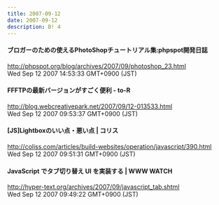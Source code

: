 ```yaml
---
title: 2007-09-12
date: 2007-09-12
description: B! 4
---
```


#### ブロガーのための使えるPhotoShopチュートリアル集:phpspot開発日誌
http://phpspot.org/blog/archives/2007/09/photoshop_23.html<br>
Wed Sep 12 2007 14:53:33 GMT+0900 (JST)<br>


#### FFFTPの最新バージョンがすごく便利 - to-R
http://blog.webcreativepark.net/2007/09/12-013533.html<br>
Wed Sep 12 2007 09:53:37 GMT+0900 (JST)<br>


####   [JS]Lightboxのいい点・悪い点 | コリス
http://coliss.com/articles/build-websites/operation/javascript/390.html<br>
Wed Sep 12 2007 09:51:31 GMT+0900 (JST)<br>


#### JavaScript でタブ切り替え UI を実装する | WWW WATCH
http://hyper-text.org/archives/2007/09/javascript_tab.shtml<br>
Wed Sep 12 2007 09:49:22 GMT+0900 (JST)<br>


